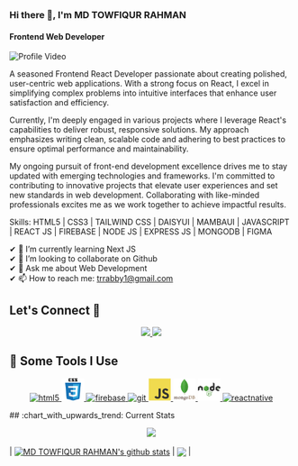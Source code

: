 <a href="https://www.facebook.com/trrabby/">
<img src="" />
</a>

### Hi there 👋, I'm MD TOWFIQUR RAHMAN
#### Frontend Web Developer

![Profile Video](https://github.com/trrabby/myprofile/raw/main/video.gif)

A seasoned Frontend React Developer passionate about creating polished, user-centric web applications. With a strong focus on React, I excel in simplifying complex problems into intuitive interfaces that enhance user satisfaction and efficiency.

Currently, I'm deeply engaged in various projects where I leverage React's capabilities to deliver robust, responsive solutions. My approach emphasizes writing clean, scalable code and adhering to best practices to ensure optimal performance and maintainability.

My ongoing pursuit of front-end development excellence drives me to stay updated with emerging technologies and frameworks. I'm committed to contributing to innovative projects that elevate user experiences and set new standards in web development. Collaborating with like-minded professionals excites me as we work together to achieve impactful results.

Skills: HTML5 | CSS3 | TAILWIND CSS | DAISYUI | MAMBAUI | JAVASCRIPT | REACT JS | FIREBASE | NODE JS | EXPRESS JS | MONGODB | FIGMA

✔ 🌱 I’m currently learning Next JS <br>
✔ 👯 I’m looking to collaborate on Github <br>
✔ 💬 Ask me about Web Development <br>
✔ 📫 How to reach me: trrabby1@gmail.com <be>

## Let's Connect :handshake:

<p align="center">
  <a href="mailto:trrabby1@gmail.com" target="_blank">
    <img src="https://img.shields.io/badge/e‑mail-D14836.svg?style=for-the-badge&logo=GMail&logoColor=white"/>
  </a>
  <a href="https://www.linkedin.com/in/towfiqueweb/" target="_blank">
    <img src="https://img.shields.io/badge/linkedin-0077B5.svg?style=for-the-badge&logo=linkedin&logoColor=white"/>
  </a>
</p>

## 🚀 Some Tools I Use

<p align="center">
  <a href="https://www.w3schools.com/html/" target="_blank">
    <img src="https://github.com/MarikIshtar007/MarikIshtar007/blob/master/images/html.svg" alt="html5" width="40" height="40"/>
  </a>
  <a href="https://www.w3schools.com/css/" target="_blank">
    <img src="https://raw.githubusercontent.com/devicons/devicon/master/icons/css3/css3-original-wordmark.svg" alt="css3" width="40" height="40"/>
  </a>
  <a href="https://firebase.google.com/" target="_blank">
    <img src="https://www.vectorlogo.zone/logos/firebase/firebase-icon.svg" alt="firebase" width="40" height="40"/>
  </a>
  <a href="https://git-scm.com/" target="_blank">
    <img src="https://www.vectorlogo.zone/logos/git-scm/git-scm-icon.svg" alt="git" width="40" height="40"/>
  </a>
  <a href="https://developer.mozilla.org/en-US/docs/Web/JavaScript" target="_blank">
    <img src="https://raw.githubusercontent.com/devicons/devicon/master/icons/javascript/javascript-original.svg" alt="javascript" width="40" height="40"/>
  </a>
  <a href="https://www.mongodb.com/" target="_blank">
    <img src="https://raw.githubusercontent.com/devicons/devicon/master/icons/mongodb/mongodb-original-wordmark.svg" alt="mongodb" width="40" height="40"/>
  </a>
  <a href="https://nodejs.org" target="_blank">
    <img src="https://raw.githubusercontent.com/devicons/devicon/master/icons/nodejs/nodejs-original-wordmark.svg" alt="nodejs" width="40" height="40"/>
  </a>
  <a href="https://reactnative.dev/" target="_blank">
    <img src="https://reactnative.dev/img/header_logo.svg" alt="reactnative" width="40" height="40"/>
  </a>
</p>
## :chart_with_upwards_trend: Current Stats

<br />
<p align="center">
  <img width="60%" src="https://github-readme-streak-stats.herokuapp.com?user=trrabby&theme=react&hide_border=true&background=0D1117&stroke=0D1117&fire=FF1CF7&sideLabels=00F0FF&currStreakNum=FF1CF7&ring=FF1CF7&currStreakLabel=FF1CF7&sideNums=00F0FF" />
</p>
| <a href="https://github.com/trrabby/github-readme-stats"><img align="center" src="https://github-readme-stats.vercel.app/api?username=trrabby&show_icons=true&include_all_commits=true&theme=buefy&hide_border=true" alt="MD TOWFIQUR RAHMAN's github stats" /></a> | <a href="https://github.com/trrabby/github-readme-stats"><img align="center" src="https://github-readme-stats.vercel.app/api/top-langs/?username=trrabby&layout=compact&theme=buefy&hide_border=true" /></a> |
